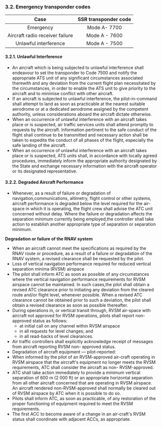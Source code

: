 ### 3.2. **Emergency transponder codes**

|              Case               | SSR transponder code |
| :-----------------------------: | :------------------: |
|            Emergency            |     Mode A- 7700     |
| Aircraft radio receiver failure |    Mode A - 7600     |
|      Unlawful interference      |    Mode A - 7500     |

#### 3.2.1. Unlawful Interference

- An aircraft which is being subjected to unlawful interference shall endeavour to set the transponder to Code 7500 and notify the appropriate ATS unit of any significant circumstances associated  therewith  and  any  deviation from the  current flight  plan necessitated by the circumstances,  in  order  to  enable the ATS unit to give priority to the aircraft and to minimise conflict  with other aircraft.
- If an aircraft is subjected to unlawful interference, the pilot-in-command shall attempt to land as soon as practicable at the nearest suitable aerodrome or at a dedicated aerodrome assigned by the  competent  authority, unless considerations aboard the aircraft dictate otherwise.
- When an occurrence of unlawful interference with an aircraft takes place or is suspected, air traffic services units shall attend promptly to requests by the aircraft. Information pertinent to the safe  conduct of  the  flight  shall continue to be transmitted and necessary action shall be taken  to  expedite the conduct of all phases of the flight, especially the safe landing of the aircraft.
- When an occurrence of unlawful interference with an aircraft takes place or is suspected, ATS units shall, in accordance with locally agreed procedures, immediately inform the appropriate authority designated by the State and exchange necessary information with the aircraft operator or its designated representative.

#### 3.2.2. Degraded Aircraft Performance

- Whenever, as a result of failure or degradation of navigation,communications, altimetry, flight control or other systems, aircraft performance  is  degraded  below  the  level  required  for  the  air-space  in  which  it  is  operating,  the  flight  crew  shall  advise  the ATC unit concerned without delay. Where the failure or degradation  affects  the  separation  minimum  currently  being  employed,the  controller  shall  take  action  to  establish  another  appropriate type of separation or separation minimum.

**Degradation or failure of the RNAV system**

- When  an  aircraft  cannot  meet  the  specifications  as  required  by the RNAV route or procedure, as a result of a failure or degradation of the RNAV system, a revised clearance shall be requested by the pilot.
- Loss of vertical navigation performance required for reduced vertical separation minima (RVSM) airspace
- The pilot shall inform ATC as soon as possible of any circumstances  where  the  vertical  navigation  performance  requirements for RVSM airspace cannot be maintained. In such cases,the  pilot  shall  obtain  a  revised  ATC  clearance  prior  to  initiating any deviation from the cleared route and/or flight level, whenever possible.  When  a  revised  ATC  clearance  cannot  be  obtained prior  to  such  a  deviation,  the  pilot  shall  obtain  a  revised  clearance as soon as possible thereafter.
- During operations in, or vertical transit through, RVSM air-space  with  aircraft  not  approved  for  RVSM  operations,  pilots shall report non-approved status as follows:
  - at initial call on any channel within RVSM airspace
  - in all requests for level changes; and
  - in all read-backs of level clearances.
- Air traffic controllers shall explicitly acknowledge receipt of messages from aircraft reporting RVSM non- approved status.
- Degradation of aircraft equipment — pilot-reported:
- When informed by the pilot of an RVSM-approved air-craft operating in RVSM airspace that the aircraft's equipment no longer meets the RVSM requirements, ATC shall consider the aircraft as non- RVSM-approved.
- ATC shall take action immediately to provide a minimum vertical separation of 600 m (2 000 ft) or an appropriate horizontal separation from all other aircraft concerned that are operating in  RVSM  airspace.  An  aircraft  rendered  non-RVSM-approved shall normally be cleared out of RVSM airspace by ATC when it is possible to do so.
- Pilots shall inform ATC, as soon as practicable, of any restoration of the proper functioning of  equipment required to meet the RVSM requirements.
- The first ACC to become aware of a change in an air-craft's RVSM status shall coordinate with adjacent  ACCs, as appropriate.